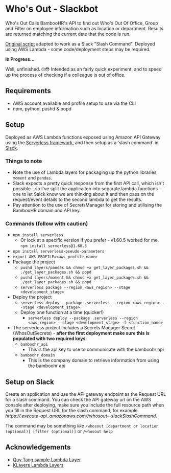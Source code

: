 # Who's Out - Slackbot

Who's Out Calls BambooHR's API to find out Who's Out Of Office, Group and Filter on employee information such as location or department. Results are returned matching the current date that the code is run.

[Original script](../../basic-script-docker/whos-out.py) adapted to work as a Slack "Slash Command".
Deployed using AWS Lambda - some code/deployment steps may be required.

**In Progress...**

Well, unfinished. 🙄😳
Intended as an fairly quick experiment, and to speed up the process of checking if a colleague is out of office.

## Requirements
* AWS account available and profile setup to use via the CLI
* npm, python, pushd & popd

## Setup

Deployed as AWS Lambda functions exposed using Amazon API Gateway using the [Serverless framework](https://serverless.com/), and then setup as a 'slash command' in [Slack](https://slack.com/).

### Things to note

* Note the use of Lambda layers for packaging up the python libraries `moment` and `pandas`.
* Slack expects a pretty quick response from the first API call, which isn't possible - so I've split the applicaiton into separate lambda functions - one to let Salck know we are thinking about it and then pass on the request/event details to the second lambda to get the results.
* Pay attention to the use of SecretsManager for storing and utilising the BambooHR domain and API key.

### Commands (follow with caution)

* `npm install serverless`
  * Or lock at a specific version if you prefer - v1.60.5 worked for me.  `npm install serverless@1.60.5`
* `npm install serverless-pseudo-parameters`
* `export AWS_PROFILE=<aws_profile_name>`
* Package the project
  * `pushd layers/pandas && chmod +x get_layer_packages.sh && ./get_layer_packages.sh && popd`
  * `pushd layers/moment && chmod +x get_layer_packages.sh && ./get_layer_packages.sh && popd`
  * `serverless package --region <aws_region> --stage <development_stage>`
* Deploy the project
    * `serverless deploy --package .serverless --region <aws_region> --stage <development_stage>`
  * Deploy one function at a time (quicker!)
    * `serverless deploy --package .serverless --region <aws_region> --stage <development_stage> -f <function_name>`
* The serverless project includes a Secrets Manager Secret (WhosOutSecrets) - **after the first deployment make sure this is populated with two required keys**:
  * `bamboohr_api`
    * This is the api key to use to communicate with the bamboohr api
  * `bamboohr_domain`
    * This is the company domain to retrieve information from using the bamboohr api

## Setup on Slack

Create an application and use the API gateway endpoint as the Request URL for a slash command.
You can check the API gateway url on the AWS console after deploying, make sure you include the full resource path when you fill in the Request URL for the slash command, for example _https://<api-id>.execute-api.<region>.amazonaws.com/<stage>/whosout-<stage>-slackSlashCommand_.

The command may be something _like_ `/whosout [department or location (optional)] [filter (optional)]` or `/whosout help`

## Acknowledgements

* [Quy Tang sample Lambda Layer](https://github.com/qtangs/sample-aws-lambda-layer)
* [KLayers Lambda Layers](https://github.com/keithrozario/Klayers/blob/master/deployments/python3.7/arns/eu-west-1.json)
